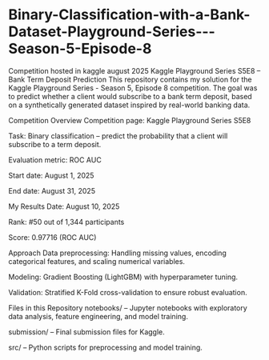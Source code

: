 # Binary-Classification-with-a-Bank-Dataset-Playground-Series---Season-5-Episode-8
Competition hosted in kaggle august 2025
Kaggle Playground Series S5E8 – Bank Term Deposit Prediction
This repository contains my solution for the Kaggle Playground Series - Season 5, Episode 8 competition.
The goal was to predict whether a client would subscribe to a bank term deposit, based on a synthetically generated dataset inspired by real-world banking data.

Competition Overview
Competition page: Kaggle Playground Series S5E8

Task: Binary classification – predict the probability that a client will subscribe to a term deposit.

Evaluation metric: ROC AUC

Start date: August 1, 2025

End date: August 31, 2025

My Results
Date: August 10, 2025

Rank: #50 out of 1,344 participants

Score: 0.97716 (ROC AUC)

Approach
Data preprocessing: Handling missing values, encoding categorical features, and scaling numerical variables.

Modeling: Gradient Boosting (LightGBM) with hyperparameter tuning.

Validation: Stratified K-Fold cross-validation to ensure robust evaluation.

Files in this Repository
notebooks/ – Jupyter notebooks with exploratory data analysis, feature engineering, and model training.

submission/ – Final submission files for Kaggle.

src/ – Python scripts for preprocessing and model training.


